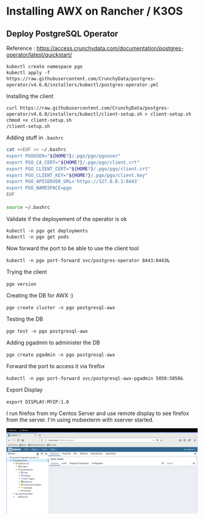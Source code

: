 # Installing AWX on Rancher / K3OS

## Deploy PostgreSQL Operator

Reference : https://access.crunchydata.com/documentation/postgres-operator/latest/quickstart/

```shell
kubectl create namespace pgo
kubectl apply -f https://raw.githubusercontent.com/CrunchyData/postgres-operator/v4.6.0/installers/kubectl/postgres-operator.yml
```

Installing the client

```shell
curl https://raw.githubusercontent.com/CrunchyData/postgres-operator/v4.6.0/installers/kubectl/client-setup.sh > client-setup.sh
chmod +x client-setup.sh
/client-setup.sh
```

Adding stuff in `.bashrc`

```bash
cat <<EOF >> ~/.bashrc
export PGOUSER="${HOME?}/.pgo/pgo/pgouser"
export PGO_CA_CERT="${HOME?}/.pgo/pgo/client.crt"
export PGO_CLIENT_CERT="${HOME?}/.pgo/pgo/client.crt"
export PGO_CLIENT_KEY="${HOME?}/.pgo/pgo/client.key"
export PGO_APISERVER_URL='https://127.0.0.1:8443'
export PGO_NAMESPACE=pgo
EOF

source ~/.bashrc
```

Validate if the deployement of the operator is ok

```shell
kubectl -n pgo get deployments
kubectl -n pgo get pods
```

Now forward the port to be able to use the client tool

`kubectl -n pgo port-forward svc/postgres-operator 8443:8443&`

Trying the client

`pgo version`

Creating the DB for AWX :)

`pgo create cluster -n pgo postgresql-awx`

Testing the DB

`pgo test -n pgo postgresql-awx`


Adding pgadmin to administer the DB

`pgo create pgadmin -n pgo postgresql-awx`

Forward the port to access it via firefox

`kubectl -n pgo port-forward svc/postgresql-awx-pgadmin 5050:5050&`

Export Display

`export DISPLAY:MYIP:1.0`

I run firefox from my Centos Server and use remote display to see firefox from the server.
I'm using mobexterm with xserver started.

![img_1.png](img_1.png)
